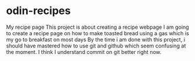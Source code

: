# odin-recipes
My recipe page 
This project is about creating a recipe webpage 
I am going to create a recipe page on how to make toasted bread using a gas which is my go to breakfast on most days
By the time i am done with this project, i should have mastered how to use git and github which seem confusing at the moment.
I think I understand commit on git better right now.
